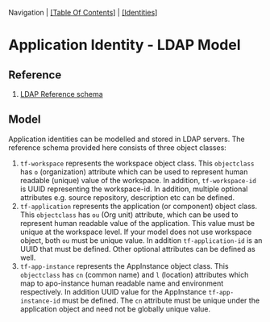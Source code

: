 Navigation | [[Table Of Contents]](../README.md#navigating-the-documentation) | [[Identities]](../Identity.md)

# Application Identity - LDAP Model

## Reference

1. [LDAP Reference schema](../resources/tfschema.ldif)

## Model

Application identities can be modelled and stored in LDAP servers. The reference schema provided here consists of three object classes:

1. `tf-workspace` represents the workspace object class. This `objectclass` has `o` (organization) attribute which can be used to represent human readable (unique) value of the workspace. In addition, `tf-workspace-id` is UUID representing the workspace-id. In addition, multiple optional attributes e.g. source repository, description etc can be defined.
1. `tf-application` represents the application (or component) object class. This `objectclass` has `ou` (Org unit) attribute, which can be used to represent human readable value of the application. This value must be unique at the workspace level. If your model does not use workspace object, both `ou` must be unique value. In addition `tf-application-id` is an UUID that must be defined. Other optional attributes can be defined as well.
1. `tf-app-instance` represents the AppInstance object class. This `objectclass` has `cn` (common name) and `l` (location) attributes which map to apo-instance human readable name and environment respectively. In addition UUID value for the AppInstance `tf-app-instance-id` must be defined. The `cn` attribute must be unique under the application object and need not be globally unique value.
